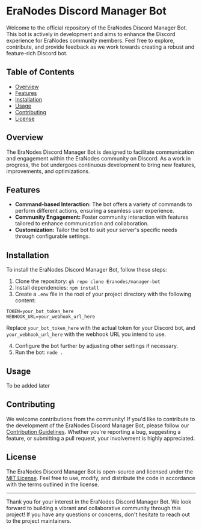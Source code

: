 # EraNodes Discord Manager Bot

Welcome to the official repository of the EraNodes Discord Manager Bot. This bot is actively in development and aims to enhance the Discord experience for EraNodes community members. Feel free to explore, contribute, and provide feedback as we work towards creating a robust and feature-rich Discord bot.

## Table of Contents
- [Overview](#overview)
- [Features](#features)
- [Installation](#installation)
- [Usage](#usage)
- [Contributing](#contributing)
- [License](#license)

## Overview

The EraNodes Discord Manager Bot is designed to facilitate communication and engagement within the EraNodes community on Discord. As a work in progress, the bot undergoes continuous development to bring new features, improvements, and optimizations.

## Features

- **Command-based Interaction:** The bot offers a variety of commands to perform different actions, ensuring a seamless user experience.
- **Community Engagement:** Foster community interaction with features tailored to enhance communication and collaboration.
- **Customization:** Tailor the bot to suit your server's specific needs through configurable settings.

## Installation

To install the EraNodes Discord Manager Bot, follow these steps:

1. Clone the repository: `gh repo clone Eranodes/manager-bot`
2. Install dependencies: `npm install`
3. Create a `.env` file in the root of your project directory with the following content:

```dotenv
TOKEN=your_bot_token_here
WEBHOOK_URL=your_webhook_url_here
```

Replace `your_bot_token_here` with the actual token for your Discord bot, and `your_webhook_url_here` with the webhook URL you intend to use.

4. Configure the bot further by adjusting other settings if necessary.
5. Run the bot: `node .`


## Usage

To be added later

## Contributing

We welcome contributions from the community! If you'd like to contribute to the development of the EraNodes Discord Manager Bot, please follow our [Contribution Guidelines](./CONTRIBUTING.md). Whether you're reporting a bug, suggesting a feature, or submitting a pull request, your involvement is highly appreciated.

## License

The EraNodes Discord Manager Bot is open-source and licensed under the [MIT License](./LICENSE). Feel free to use, modify, and distribute the code in accordance with the terms outlined in the license.

---

Thank you for your interest in the EraNodes Discord Manager Bot. We look forward to building a vibrant and collaborative community through this project! If you have any questions or concerns, don't hesitate to reach out to the project maintainers.
